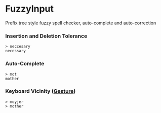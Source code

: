 FuzzyInput
=====

Prefix tree style fuzzy spell checker, auto-complete and auto-correction

### Insertion and Deletion Tolerance
    > neccesary
    necessary
### Auto-Complete
    > mot
    mother
### Keyboard Vicinity ([Gesture][crz]) 
    > moyjer
    > mother

[crz]:http://hsiangholin.github.io/blog/crzinput.html
